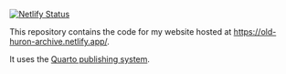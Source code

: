 
[![Netlify Status](https://api.netlify.com/api/v1/badges/f6678d27-a557-4ccf-a7b5-7504a73ff021/deploy-status)](https://app.netlify.com/sites/old-huron-archive/deploys)

This repository contains the code for my website hosted at
https://old-huron-archive.netlify.app/.

It uses the [Quarto publishing system](https://quarto.org).